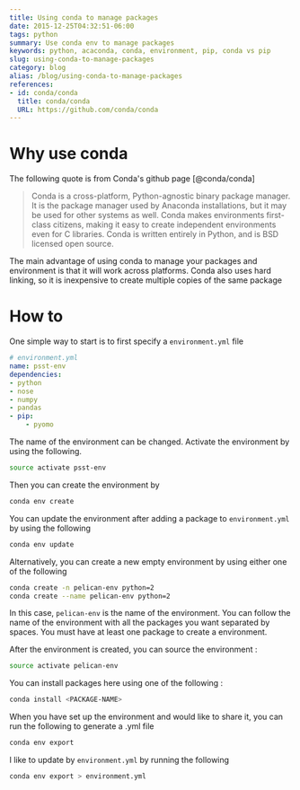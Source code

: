 ```yaml
---
title: Using conda to manage packages
date: 2015-12-25T04:32:51-06:00
tags: python
summary: Use conda env to manage packages
keywords: python, acaconda, conda, environment, pip, conda vs pip
slug: using-conda-to-manage-packages
category: blog
alias: /blog/using-conda-to-manage-packages
references:
- id: conda/conda
  title: conda/conda
  URL: https://github.com/conda/conda
---
```


# Why use conda

The following quote is from Conda's github page [@conda/conda]

> Conda is a cross-platform, Python-agnostic binary package manager. It is the package manager used by Anaconda installations, but it may be used for other systems as well. Conda makes environments first-class citizens, making it easy to create independent environments even for C libraries. Conda is written entirely in Python, and is BSD licensed open source.

The main advantage of using conda to manage your packages and environment is that it will work across platforms.
Conda also uses hard linking, so it is inexpensive to create multiple copies of the same package

# How to

One simple way to start is to first specify a `environment.yml` file

```yaml
# environment.yml
name: psst-env
dependencies:
- python
- nose
- numpy
- pandas
- pip:
    - pyomo
```

The name of the environment can be changed. Activate the environment by using the following.

```bash
source activate psst-env
```

Then you can create the environment by

```bash
conda env create
```

You can update the environment after adding a package to `environment.yml` by using the following

```bash
conda env update
```

Alternatively, you can create a new empty environment by using either one of the following

```bash
conda create -n pelican-env python=2
conda create --name pelican-env python=2
```

In this case, `pelican-env` is the name of the environment.
You can follow the name of the environment with all the packages you want separated by spaces.
You must have at least one package to create a environment.

After the environment is created, you can source the environment :

```bash
source activate pelican-env
```

You can install packages here using one of the following :

```bash
conda install <PACKAGE-NAME>
```

When you have set up the environment and would like to share it, you can run the following to generate a .yml file

```bash
conda env export
```

I like to update by `environment.yml` by running the following

```bash
conda env export > environment.yml
```
